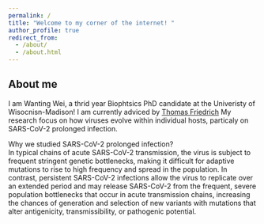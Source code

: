 ```yaml
---
permalink: /
title: "Welcome to my corner of the internet! "
author_profile: true
redirect_from: 
  - /about/
  - /about.html
---
```



About me
------
I am Wanting Wei, a thrid year Biophtsics PhD candidate at the Univeristy of Wisocnisn-Madison! I am currently adviced by [Thomas Friedrich](https://friedrichlab.vetmed.wisc.edu/)
 My research focus on how viruses evolve within individual hosts, particaly on SARS-CoV-2 prolonged infection.

Why we studied SARS-CoV-2 prolonged infection? <br>
In typical chains of acute SARS-CoV-2 transmission, the virus is subject to frequent stringent genetic bottlenecks, making it difficult for adaptive mutations to rise to high frequency and spread in the population. In contrast, persistent SARS-CoV-2 infections allow the virus to replicate over an extended period and may release SARS-CoV-2 from the frequent, severe population bottlenecks that occur in acute transmission chains, increasing the chances of generation and selection of new variants with mutations that alter antigenicity, transmissibility, or pathogenic potential.

